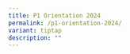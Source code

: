 ```yaml
---
title: P1 Orientation 2024
permalink: /p1-orientation-2024/
variant: tiptap
description: ""
---
```

